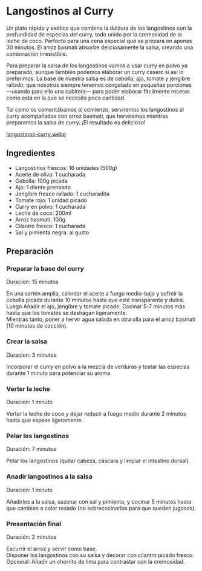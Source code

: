 # Langostinos al Curry

Un plato rápido y exótico que combina la dulzura de los langostinos con la profundidad de especias del curry, todo unido por la cremosidad de la leche de coco. Perfecto para una cena especial que se prepara en apenas 30 minutos. El arroz basmati absorbe deliciosamente la salsa, creando una combinación irresistible.

Para preparar la salsa de los langostinos vamos a usar curry en polvo ya preparado, aunque también podemos elaborar un curry casero si así lo preferimos. La base de nuestra salsa es de cebolla, ajo, tomate y jengibre rallado, que nosotros siempre tenemos congelado en pequeñas porciones —usando para ello una cubitera— para poder elaborar fácilmente recetas como esta en la que se necesita poca cantidad.

Tal como os comentábamos al comienzo, serviremos los langostinos al curry acompañados con arroz basmati, que herviremos mientras preparamos la salsa de curry. ¡El resultado es delicioso!

[langostinos-curry.webp](https://upload.wikimedia.org/wikipedia/commons/f/f6/Langostinos%2C_Ecuador_%282284634408%29.jpg)

## Ingredientes

* Langostinos frescos: 16 unidades (500g)  
* Aceite de oliva: 1 cucharada  
* Cebolla: 100g picada  
* Ajo: 1 diente prensado  
* Jengibre fresco rallado: 1 cucharadita  
* Tomate rojo: 1 unidad picado  
* Curry en polvo: 1 cucharada  
* Leche de coco: 200ml  
* Arroz basmati: 100g  
* Cilantro fresco: 1 cucharada  
* Sal y pimienta negra: al gusto  

## Preparación  

### Preparar la base del curry  

Duracion: 15 minutos  

En una sartén amplia, calentar el aceite a fuego medio-bajo y sofreír la cebolla picada durante 10 minutos hasta que esté transparente y dulce.  
Luego Añadir el ajo, jengibre y tomate picado. Cocinar 5-7 minutos más hasta que los tomates se deshagan ligeramente.  
Mientras tanto, poner a hervir agua salada en otra olla para el arroz basmati (10 minutos de cocción).  

### Crear la salsa  

Duracion: 3 minutos  

Incorporar el curry en polvo a la mezcla de verduras y tostar las especias
durante 1 minuto para potenciar su aroma.  

### Verter la leche

Duracion: 1 minuto

Verter la leche de coco y dejar reducir a fuego medio durante 2 minutos hasta
que espese ligeramente.  

### Pelar los langostinos

Duración: 7 minutos  

Pelar los langostinos (quitar cabeza, cáscara y limpiar el intestino dorsal).  

### Anadir langostinos a la salsa

Duracion: 1 minuto

Añadirlos a la salsa, sazonar con sal y pimienta, y cocinar 5 minutos hasta que
cambien a color rosado (no sobrecocinarlos para que queden jugosos).  

### Presentación final  

Duración: 2 minutos  

Escurrir el arroz y servir como base.  
Disponer los langostinos con su salsa y decorar con cilantro picado fresco.  
Opcional: Añadir un chorrito de lima para contrastar con la cremosidad.  
